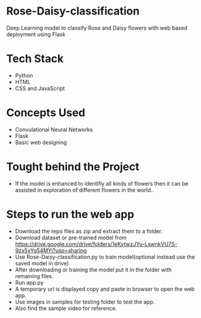 # Rose-Daisy-classification
Deep Learning model to classify Rose and Daisy flowers with web based deployment using Flask
# Tech Stack
* Python
* HTML
* CSS and JavaScript
# Concepts Used
* Convulational Neural Networks
* Flask
* Basic web designing
# Tought behind the Project
* If the model is enhanced to identifiy all kinds of flowers then it can be assisted in exploration of different flowers in the world..
# Steps to run the web app
* Download the repo files as zip and extract them to a folder.
* Download dataset or pre-trained model from https://drive.google.com/drive/folders/1eKytwzJYu-LswnkVU7S-9zx5vYq54MYi?usp=sharing
* Use Rose-Daisy-classification.py to train model(optional instead use the saved model in drive)
* After downloading or training the model put it in the folder with remaining files.
* Run app.py
* A temporary url is displayed copy and paste in browser to open the web app.
* Use images in samples for testing folder to test the app.
* Also find the sample video for reference.

